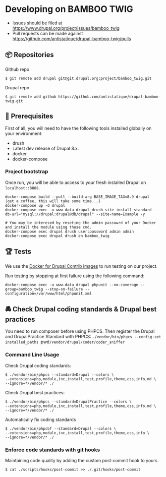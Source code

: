 # Developing on BAMBOO TWIG

* Issues should be filed at
https://www.drupal.org/project/issues/bamboo_twig
* Pull requests can be made against
https://github.com/antistatique/drupal-bamboo-twig/pulls

## 📦 Repositories

Github repo
  ```
  $ git remote add drupal git@git.drupal.org:project/bamboo_twig.git
  ```

Drupal repo
  ```
  $ git remote add github https://github.com/antistatique/drupal-bamboo-twig.git
  ```

## 🔧 Prerequisites

First of all, you will need to have the following tools installed
globally on your environment:

  * drush
  * Latest dev release of Drupal 8.x.
  * docker
  * docker-compose

### Project bootstrap

Once run, you will be able to access to your fresh installed Drupal on `localhost::8888`.

    docker-compose build --pull --build-arg BASE_IMAGE_TAG=8.9 drupal
    (get a coffee, this will take some time...)
    docker-compose up -d drupal
    docker-compose exec -u www-data drupal drush site-install standard --db-url="mysql://drupal:drupal@db/drupal" --site-name=Example -y
    
    # You may be interesed by reseting the admin passowrd of your Docker and install the module using those cmd.
    docker-compose exec drupal drush user:password admin admin
    docker-compose exec drupal drush en bamboo_twig

## 🏆 Tests

We use the [Docker for Drupal Contrib images](https://hub.docker.com/r/wengerk/drupal-for-contrib) to run testing on our project.

Run testing by stopping at first failure using the following command:

    docker-compose exec -u www-data drupal phpunit --no-coverage --group=bamboo_twig --stop-on-failure --configuration=/var/www/html/phpunit.xml

## 🚔 Check Drupal coding standards & Drupal best practices

You need to run composer before using PHPCS. Then register the Drupal
and DrupalPractice Standard with PHPCS:
`./vendor/bin/phpcs --config-set installed_paths
`pwd`/vendor/drupal/coder/coder_sniffer`

### Command Line Usage

Check Drupal coding standards:

  ```
  $ ./vendor/bin/phpcs --standard=Drupal --colors \
  --extensions=php,module,inc,install,test,profile,theme,css,info,md \
  --ignore=*/vendor/* ./
  ```

Check Drupal best practices:

  ```
  $ ./vendor/bin/phpcs --standard=DrupalPractice --colors \
  --extensions=php,module,inc,install,test,profile,theme,css,info,md \
  --ignore=*/vendor/* ./
  ```

Automatically fix coding standards

  ```
  $ ./vendor/bin/phpcbf --standard=Drupal --colors \
  --extensions=php,module,inc,install,test,profile,theme,css,info \
  --ignore=*/vendor/* ./
  ```

### Enforce code standards with git hooks

Maintaining code quality by adding the custom post-commit hook to yours.

  ```
  $ cat ./scripts/hooks/post-commit >> ./.git/hooks/post-commit
  ```
